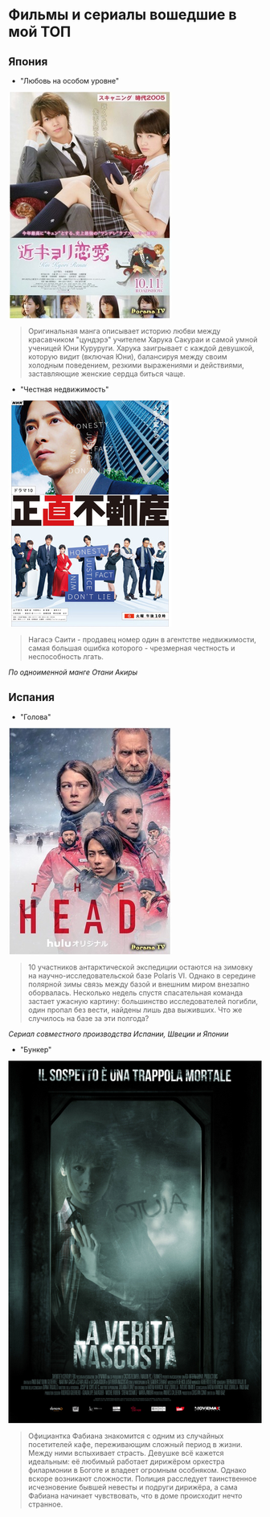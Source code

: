# Фильмы и сериалы вошедшие в мой ТОП

## Япония

- "Любовь на особом уровне"
   
![近キョリ恋愛](./jpg/079.jpg)

> Оригинальная манга описывает историю любви между красавчиком "цундэрэ" учителем Харука Сакураи и самой умной ученицей Юни Куруруги. Харука заигрывает с каждой девушкой, которую видит (включая Юни), балансируя между своим холодным поведением, резкими выражениями и действиями, заставляющие женские сердца биться чаще.

- "Честная недвижимость"

![正直不動産](./jpg/457.jpg)

>Нагасэ Саити - продавец номер один в агентстве недвижимости, самая большая ошибка которого - чрезмерная честность и неспособность лгать. 

*По одноименной манге Отани Акиры*


## Испания

- "Голова"

![The Head](./jpg/671.jpg)

>10 участников антарктической экспедиции остаются на зимовку на научно-исследовательской базе Polaris VI. Однако в середине полярной зимы связь между базой и внешним миром внезапно оборвалась. Несколько недель спустя спасательная команда застает ужасную картину: большинство исследователей погибли, один пропал без вести, найдены лишь два выживших. Что же случилось на базе за эти полгода?

*Сериал совместного производства Испании, Швеции и Японии*

- "Бункер"

![La cara oculta](./jpg/orig.jpg)

>Официантка Фабиана знакомится с одним из случайных посетителей кафе, переживающим сложный период в жизни. Между ними вспыхивает страсть. Девушке всё кажется идеальным: её любимый работает дирижёром оркестра филармонии в Боготе и владеет огромным особняком. Однако вскоре возникают сложности. Полиция расследует таинственное исчезновение бывшей невесты и подруги дирижёра, а сама Фабиана начинает чувствовать, что в доме происходит нечто странное.